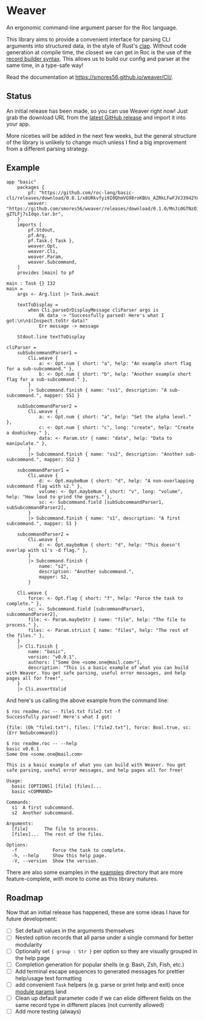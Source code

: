 Weaver
======

An ergonomic command-line argument parser for the Roc language.

This library aims to provide a convenient interface for parsing CLI arguments
into structured data, in the style of Rust's [clap](https://github.com/clap-rs/clap).
Without code generation at compile time, the closest we can get in Roc is the use of the
[record builder syntax](https://www.roc-lang.org/examples/RecordBuilder/README.html).
This allows us to build our config and parser at the same time, in a type-safe way!

Read the documentation at <https://smores56.github.io/weaver/Cli/>.

## Status

An initial release has been made, so you can use Weaver right now! Just grab the download
URL from the [latest GitHub release](https://github.com/smores56/weaver/releases/tag/0.1.0)
and import it into your app.

More niceties will be added in the next few weeks, but the general structure of the library
is unlikely to change much unless I find a big improvement from a different parsing strategy.

## Example

```roc
app "basic"
    packages {
        pf: "https://github.com/roc-lang/basic-cli/releases/download/0.8.1/x8URkvfyi9I0QhmVG98roKBUs_AZRkLFwFJVJ3942YA.tar.br",
        weaver: "https://github.com/smores56/weaver/releases/download/0.1.0/MnJi0GTNzOI77qDnH99iuBNsM5ZKnc-gZTLFj7sIdqo.tar.br",
    }
    imports [
        pf.Stdout,
        pf.Arg,
        pf.Task.{ Task },
        weaver.Opt,
        weaver.Cli,
        weaver.Param,
        weaver.Subcommand,
    ]
    provides [main] to pf

main : Task {} I32
main =
    args <- Arg.list |> Task.await

    textToDisplay =
        when Cli.parseOrDisplayMessage cliParser args is
            Ok data -> "Successfully parsed! Here's what I got:\n\n$(Inspect.toStr data)"
            Err message -> message

    Stdout.line textToDisplay

cliParser =
    subSubcommandParser1 =
        Cli.weave {
            a: <- Opt.num { short: "a", help: "An example short flag for a sub-subcommand." },
            b: <- Opt.num { short: "b", help: "Another example short flag for a sub-subcommand." },
        }
        |> Subcommand.finish { name: "ss1", description: "A sub-subcommand.", mapper: SS1 }

    subSubcommandParser2 =
        Cli.weave {
            a: <- Opt.num { short: "a", help: "Set the alpha level." },
            c: <- Opt.num { short: "c", long: "create", help: "Create a doohickey." },
            data: <- Param.str { name: "data", help: "Data to manipulate." },
        }
        |> Subcommand.finish { name: "ss2", description: "Another sub-subcommand.", mapper: SS2 }

    subcommandParser1 =
        Cli.weave {
            d: <- Opt.maybeNum { short: "d", help: "A non-overlapping subcommand flag with s2." },
            volume: <- Opt.maybeNum { short: "v", long: "volume", help: "How loud to grind the gears." },
            sc: <- Subcommand.field [subSubcommandParser1, subSubcommandParser2],
        }
        |> Subcommand.finish { name: "s1", description: "A first subcommand.", mapper: S1 }

    subcommandParser2 =
        Cli.weave {
            d: <- Opt.maybeNum { short: "d", help: "This doesn't overlap with s1's -d flag." },
        }
        |> Subcommand.finish {
            name: "s2",
            description: "Another subcommand.",
            mapper: S2,
        }

    Cli.weave {
        force: <- Opt.flag { short: "f", help: "Force the task to complete." },
        sc: <- Subcommand.field [subcommandParser1, subcommandParser2],
        file: <- Param.maybeStr { name: "file", help: "The file to process." },
        files: <- Param.strList { name: "files", help: "The rest of the files." },
    }
    |> Cli.finish {
        name: "basic",
        version: "v0.0.1",
        authors: ["Some One <some.one@mail.com>"],
        description: "This is a basic example of what you can build with Weaver. You get safe parsing, useful error messages, and help pages all for free!",
    }
    |> Cli.assertValid
```

And here's us calling the above example from the command line:

```console
$ roc readme.roc -- file1.txt file2.txt -f
Successfully parsed! Here's what I got:

{file: (Ok "file1.txt"), files: ["file2.txt"], force: Bool.true, sc: (Err NoSubcommand)}

$ roc readme.roc -- --help
basic v0.0.1
Some One <some.one@mail.com>

This is a basic example of what you can build with Weaver. You get safe parsing, useful error messages, and help pages all for free!

Usage:
  basic [OPTIONS] [file] [files]...
  basic <COMMAND>

Commands:
  s1  A first subcommand.
  s2  Another subcommand.

Arguments:
  [file]      The file to process.
  [files]...  The rest of the files.

Options:
  -f             Force the task to complete.
  -h, --help     Show this help page.
  -V, --version  Show the version.
```

There are also some examples in the [examples](./examples) directory that are more feature-complete,
with more to come as this library matures.

## Roadmap

Now that an initial release has happened, these are some ideas I have for future development:

- [ ] Set default values in the arguments themselves
- [ ] Nested option records that all parse under a single command for better modularity
- [ ] Optionally set `{ group : Str }` per option so they are visually grouped in the help page
- [ ] Completion generation for popular shells (e.g. Bash, Zsh, Fish, etc.)
- [ ] Add terminal escape sequences to generated messages for prettier help/usage text formatting
- [ ] add convenient `Task` helpers (e.g. parse or print help and exit) once [module params](https://docs.google.com/document/u/0/d/110MwQi7Dpo1Y69ECFXyyvDWzF4OYv1BLojIm08qDTvg) land
- [ ] Clean up default parameter code if we can elide different fields on the same record type in different places (not currently allowed)
- [ ] Add more testing (always)
